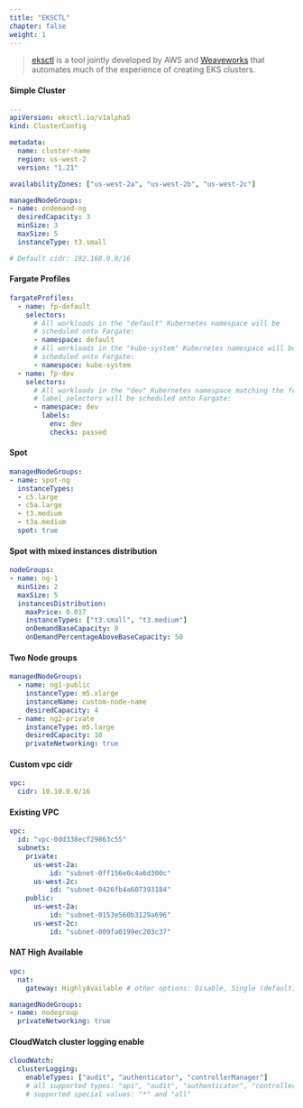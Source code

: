 ```yaml
---
title: "EKSCTL"
chapter: false
weight: 1
---
```


> [eksctl](https://eksctl.io) is a tool jointly developed by AWS and [Weaveworks](https://weave.works) that automates much of the experience of creating EKS clusters.

#### Simple Cluster

```yaml
---
apiVersion: eksctl.io/v1alpha5
kind: ClusterConfig

metadata:
  name: cluster-name
  region: us-west-2
  version: "1.21"

availabilityZones: ["us-west-2a", "us-west-2b", "us-west-2c"]

managedNodeGroups:
- name: ondemand-ng
  desiredCapacity: 3
  minSize: 3
  maxSize: 5
  instanceType: t3.small

# Default cidr: 192.168.0.0/16

```

#### Fargate Profiles

```yaml
fargateProfiles:
  - name: fp-default
    selectors:
      # All workloads in the "default" Kubernetes namespace will be
      # scheduled onto Fargate:
      - namespace: default
      # All workloads in the "kube-system" Kubernetes namespace will be
      # scheduled onto Fargate:
      - namespace: kube-system
  - name: fp-dev
    selectors:
      # All workloads in the "dev" Kubernetes namespace matching the following
      # label selectors will be scheduled onto Fargate:
      - namespace: dev
        labels:
          env: dev
          checks: passed
```

#### Spot

```yaml
managedNodeGroups:
- name: spot-ng
  instanceTypes: 
  - c5.large
  - c5a.large
  - t3.medium
  - t3a.medium
  spot: true
```

#### Spot with mixed instances distribution

```yaml
nodeGroups:
- name: ng-1
  minSize: 2
  maxSize: 5
  instancesDistribution:
    maxPrice: 0.017
    instanceTypes: ["t3.small", "t3.medium"]
    onDemandBaseCapacity: 0
    onDemandPercentageAboveBaseCapacity: 50
```

#### Two Node groups

```yaml
managedNodeGroups:
  - name: ng1-public
    instanceType: m5.xlarge
    instanceName: custom-node-name
    desiredCapacity: 4
  - name: ng2-private
    instanceType: m5.large
    desiredCapacity: 10
    privateNetworking: true
```

#### Custom vpc cidr

```yaml
vpc:
  cidr: 10.10.0.0/16
```

#### Existing VPC

```yaml
vpc:
  id: "vpc-0dd338ecf29863c55"
  subnets:
    private:
      us-west-2a:
          id: "subnet-0ff156e0c4a6d300c"
      us-west-2c:
          id: "subnet-0426fb4a607393184"
    public:
      us-west-2a:
          id: "subnet-0153e560b3129a696"
      us-west-2c:
          id: "subnet-009fa0199ec203c37"
```

#### NAT High Available

```yaml
vpc:
  nat:
    gateway: HighlyAvailable # other options: Disable, Single (default)

managedNodeGroups:
- name: nodegroup
  privateNetworking: true
```

#### CloudWatch cluster logging enable

```yaml
cloudWatch:
  clusterLogging:
    enableTypes: ["audit", "authenticator", "controllerManager"]
    # all supported types: "api", "audit", "authenticator", "controllerManager", "scheduler"
    # supported special values: "*" and "all"
```
